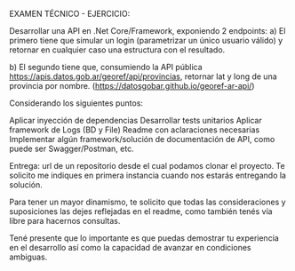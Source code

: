EXAMEN TÉCNICO - EJERCICIO:

Desarrollar una API en .Net Core/Framework, exponiendo 2 endpoints:
a) El primero tiene que simular un login (parametrizar un único usuario válido) y retornar en cualquier caso una estructura con el resultado.

b) El segundo tiene que, consumiendo la API pública https://apis.datos.gob.ar/georef/api/provincias, retornar lat y long de una provincia por nombre. (https://datosgobar.github.io/georef-ar-api/)

 

Considerando los siguientes puntos:

Aplicar inyección de dependencias
Desarrollar tests unitarios
Aplicar framework de Logs (BD y File)
Readme con aclaraciones necesarias
Implementar algún framework/solución de documentación de API, como puede ser Swagger/Postman, etc.
 

Entrega: url de un repositorio desde el cual podamos clonar el proyecto. Te solicito me indiques en primera instancia cuando nos estarás entregando la solución.

 

Para tener un mayor dinamismo, te solicito que todas las consideraciones y suposiciones las dejes reflejadas en el readme, como también tenés vía libre para hacernos consultas.

Tené presente que lo importante es que puedas demostrar tu experiencia en el desarrollo así como la capacidad de avanzar en condiciones ambiguas.
